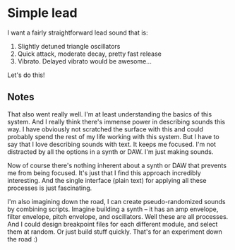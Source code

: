 # Simple lead

I want a fairly straightforward lead sound that is:

1. Slightly detuned triangle oscillators
2. Quick attack, moderate decay, pretty fast release
3. Vibrato. Delayed vibrato would be awesome...

Let's do this!

## Notes

That also went really well. I'm at least understanding the basics of this
system. And I really think there's immense power in describing sounds this way.
I have obviously not scratched the surface with this and could probably spend
the rest of my life working with this system. But I have to say that I love
describing sounds with text. It keeps me focused. I'm not distracted by all the
options in a synth or DAW. I'm just making sounds.

Now of course there's nothing inherent about a synth or DAW that prevents me
from being focused. It's just that I find this approach incredibly interesting.
And the single interface (plain text) for applying all these processes is just
fascinating.

I'm also imagining down the road, I can create pseudo-randomized sounds by
combining scripts. Imagine building a synth – it has an amp envelope, filter
envelope, pitch envelope, and oscillators. Well these are all processes. And I
could design breakpoint files for each different module, and select them at
random. Or just build stuff quickly. That's for an experiment down the road :)
